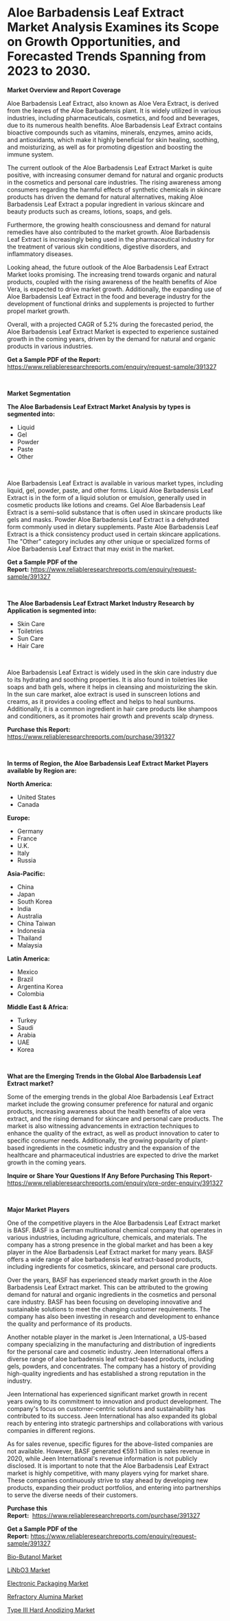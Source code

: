 <p><h1>Aloe Barbadensis Leaf Extract Market Analysis Examines its Scope on Growth Opportunities, and Forecasted Trends Spanning from 2023 to 2030.</h1></p><p><strong>Market Overview and Report Coverage</strong></p>
<p><p>Aloe Barbadensis Leaf Extract, also known as Aloe Vera Extract, is derived from the leaves of the Aloe Barbadensis plant. It is widely utilized in various industries, including pharmaceuticals, cosmetics, and food and beverages, due to its numerous health benefits. Aloe Barbadensis Leaf Extract contains bioactive compounds such as vitamins, minerals, enzymes, amino acids, and antioxidants, which make it highly beneficial for skin healing, soothing, and moisturizing, as well as for promoting digestion and boosting the immune system.</p><p>The current outlook of the Aloe Barbadensis Leaf Extract Market is quite positive, with increasing consumer demand for natural and organic products in the cosmetics and personal care industries. The rising awareness among consumers regarding the harmful effects of synthetic chemicals in skincare products has driven the demand for natural alternatives, making Aloe Barbadensis Leaf Extract a popular ingredient in various skincare and beauty products such as creams, lotions, soaps, and gels.</p><p>Furthermore, the growing health consciousness and demand for natural remedies have also contributed to the market growth. Aloe Barbadensis Leaf Extract is increasingly being used in the pharmaceutical industry for the treatment of various skin conditions, digestive disorders, and inflammatory diseases.</p><p>Looking ahead, the future outlook of the Aloe Barbadensis Leaf Extract Market looks promising. The increasing trend towards organic and natural products, coupled with the rising awareness of the health benefits of Aloe Vera, is expected to drive market growth. Additionally, the expanding use of Aloe Barbadensis Leaf Extract in the food and beverage industry for the development of functional drinks and supplements is projected to further propel market growth.</p><p>Overall, with a projected CAGR of 5.2% during the forecasted period, the Aloe Barbadensis Leaf Extract Market is expected to experience sustained growth in the coming years, driven by the demand for natural and organic products in various industries.</p></p>
<p><strong>Get a Sample PDF of the Report:</strong> <a href="https://www.reliableresearchreports.com/enquiry/request-sample/391327">https://www.reliableresearchreports.com/enquiry/request-sample/391327</a></p>
<p>&nbsp;</p>
<p><strong>Market Segmentation</strong></p>
<p><strong>The Aloe Barbadensis Leaf Extract Market Analysis by types is segmented into:</strong></p>
<p><ul><li>Liquid</li><li>Gel</li><li>Powder</li><li>Paste</li><li>Other</li></ul></p>
<p>&nbsp;</p>
<p><p>Aloe Barbadensis Leaf Extract is available in various market types, including liquid, gel, powder, paste, and other forms. Liquid Aloe Barbadensis Leaf Extract is in the form of a liquid solution or emulsion, generally used in cosmetic products like lotions and creams. Gel Aloe Barbadensis Leaf Extract is a semi-solid substance that is often used in skincare products like gels and masks. Powder Aloe Barbadensis Leaf Extract is a dehydrated form commonly used in dietary supplements. Paste Aloe Barbadensis Leaf Extract is a thick consistency product used in certain skincare applications. The "Other" category includes any other unique or specialized forms of Aloe Barbadensis Leaf Extract that may exist in the market.</p></p>
<p><strong>Get a Sample PDF of the Report:</strong>&nbsp;<a href="https://www.reliableresearchreports.com/enquiry/request-sample/391327">https://www.reliableresearchreports.com/enquiry/request-sample/391327</a></p>
<p>&nbsp;</p>
<p><strong>The Aloe Barbadensis Leaf Extract Market Industry Research by Application is segmented into:</strong></p>
<p><ul><li>Skin Care</li><li>Toiletries</li><li>Sun Care</li><li>Hair Care</li></ul></p>
<p>&nbsp;</p>
<p><p>Aloe Barbadensis Leaf Extract is widely used in the skin care industry due to its hydrating and soothing properties. It is also found in toiletries like soaps and bath gels, where it helps in cleansing and moisturizing the skin. In the sun care market, aloe extract is used in sunscreen lotions and creams, as it provides a cooling effect and helps to heal sunburns. Additionally, it is a common ingredient in hair care products like shampoos and conditioners, as it promotes hair growth and prevents scalp dryness.</p></p>
<p><strong>Purchase this Report:</strong>&nbsp; <a href="https://www.reliableresearchreports.com/purchase/391327">https://www.reliableresearchreports.com/purchase/391327</a></p>
<p>&nbsp;</p>
<p><strong>In terms of Region, the Aloe Barbadensis Leaf Extract Market Players available by Region are:</strong></p>
<p>
    <p> <strong> North America: </strong>
        <ul>
            <li>United States</li>
            <li>Canada</li>
        </ul>
        </p> 
    <p> <strong> Europe: </strong>
        <ul>
            <li>Germany</li>
            <li>France</li>
            <li>U.K.</li>
            <li>Italy</li>
            <li>Russia</li>
        </ul>
        </p> 
    <p> <strong> Asia-Pacific: </strong>
        <ul>
            <li>China</li>
            <li>Japan</li>
            <li>South Korea</li>
            <li>India</li>
            <li>Australia</li>
            <li>China Taiwan</li>
            <li>Indonesia</li>
            <li>Thailand</li>
            <li>Malaysia</li>
        </ul>
        </p> 
    <p> <strong> Latin America: </strong>
        <ul>
            <li>Mexico</li>
            <li>Brazil</li>
            <li>Argentina Korea</li>
            <li>Colombia</li>
        </ul>
        </p> 
    <p> <strong> Middle East & Africa: </strong>
        <ul>
            <li>Turkey</li>
            <li>Saudi</li>
            <li>Arabia</li>
            <li>UAE</li>
            <li>Korea</li>
        </ul>
    </p>
    </p>
<p>&nbsp;</p>
<p><strong>What are the Emerging Trends in the Global Aloe Barbadensis Leaf Extract market?</strong></p>
<p><p>Some of the emerging trends in the global Aloe Barbadensis Leaf Extract market include the growing consumer preference for natural and organic products, increasing awareness about the health benefits of aloe vera extract, and the rising demand for skincare and personal care products. The market is also witnessing advancements in extraction techniques to enhance the quality of the extract, as well as product innovation to cater to specific consumer needs. Additionally, the growing popularity of plant-based ingredients in the cosmetic industry and the expansion of the healthcare and pharmaceutical industries are expected to drive the market growth in the coming years.</p></p>
<p><strong>Inquire or Share Your Questions If Any Before Purchasing This Report</strong>- <a href="https://www.reliableresearchreports.com/enquiry/pre-order-enquiry/391327">https://www.reliableresearchreports.com/enquiry/pre-order-enquiry/391327</a></p>
<p>&nbsp;</p>
<p><strong>Major Market Players</strong></p>
<p><p>One of the competitive players in the Aloe Barbadensis Leaf Extract market is BASF. BASF is a German multinational chemical company that operates in various industries, including agriculture, chemicals, and materials. The company has a strong presence in the global market and has been a key player in the Aloe Barbadensis Leaf Extract market for many years. BASF offers a wide range of aloe barbadensis leaf extract-based products, including ingredients for cosmetics, skincare, and personal care products.</p><p>Over the years, BASF has experienced steady market growth in the Aloe Barbadensis Leaf Extract market. This can be attributed to the growing demand for natural and organic ingredients in the cosmetics and personal care industry. BASF has been focusing on developing innovative and sustainable solutions to meet the changing customer requirements. The company has also been investing in research and development to enhance the quality and performance of its products.</p><p>Another notable player in the market is Jeen International, a US-based company specializing in the manufacturing and distribution of ingredients for the personal care and cosmetic industry. Jeen International offers a diverse range of aloe barbadensis leaf extract-based products, including gels, powders, and concentrates. The company has a history of providing high-quality ingredients and has established a strong reputation in the industry.</p><p>Jeen International has experienced significant market growth in recent years owing to its commitment to innovation and product development. The company's focus on customer-centric solutions and sustainability has contributed to its success. Jeen International has also expanded its global reach by entering into strategic partnerships and collaborations with various companies in different regions.</p><p>As for sales revenue, specific figures for the above-listed companies are not available. However, BASF generated €59.1 billion in sales revenue in 2020, while Jeen International's revenue information is not publicly disclosed. It is important to note that the Aloe Barbadensis Leaf Extract market is highly competitive, with many players vying for market share. These companies continuously strive to stay ahead by developing new products, expanding their product portfolios, and entering into partnerships to serve the diverse needs of their customers.</p></p>
<p><strong>Purchase this Report:</strong>&nbsp;&nbsp;<a href="https://www.reliableresearchreports.com/purchase/391327">https://www.reliableresearchreports.com/purchase/391327</a></p>
<p></p>
<p><strong>Get a Sample PDF of the Report:</strong>&nbsp;<a href="https://www.reliableresearchreports.com/enquiry/request-sample/391327">https://www.reliableresearchreports.com/enquiry/request-sample/391327</a></p>
<p><p><a href="https://medium.com/@randysimpson755/bio-butanol-market-research-report-its-history-and-forecast-2023-to-2030-97e38180a939">Bio-Butanol Market</a></p><p><a href="https://github.com/RoccoManning/Market-Research-Report-List-2/blob/main/linbo3-market.md">LiNbO3 Market</a></p><p><a href="https://medium.com/@linneahilll6456/electronic-packaging-market-trends-and-market-analysis-forecasted-for-period-2023-2030-268a9cfda016">Electronic Packaging Market</a></p><p><a href="https://medium.com/@kevinbarnes75/refractory-alumina-market-size-reveals-the-best-marketing-channels-in-global-industry-da565ecf2933">Refractory Alumina Market</a></p><p><a href="https://medium.com/@olenwuckert56/decoding-type-iii-hard-anodizing-market-metrics-market-share-trends-and-growth-patterns-77b293c22e7b">Type III Hard Anodizing Market</a></p></p>